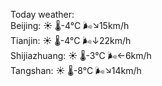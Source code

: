 Today weather:  
Beijing: ☀️   🌡️-4°C 🌬️↘15km/h  
Tianjin: ☀️   🌡️-4°C 🌬️↓22km/h  
Shijiazhuang: ☀️   🌡️-3°C 🌬️←6km/h  
Tangshan: ☀️   🌡️-8°C 🌬️↘14km/h  
